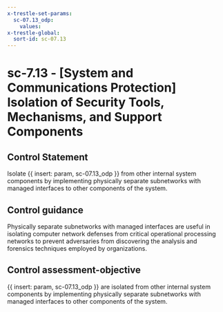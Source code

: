 ```yaml
---
x-trestle-set-params:
  sc-07.13_odp:
    values:
x-trestle-global:
  sort-id: sc-07.13
---
```


# sc-7.13 - \[System and Communications Protection\] Isolation of Security Tools, Mechanisms, and Support Components

## Control Statement

Isolate {{ insert: param, sc-07.13_odp }} from other internal system components by implementing physically separate subnetworks with managed interfaces to other components of the system.

## Control guidance

Physically separate subnetworks with managed interfaces are useful in isolating computer network defenses from critical operational processing networks to prevent adversaries from discovering the analysis and forensics techniques employed by organizations.

## Control assessment-objective

{{ insert: param, sc-07.13_odp }} are isolated from other internal system components by implementing physically separate subnetworks with managed interfaces to other components of the system.
